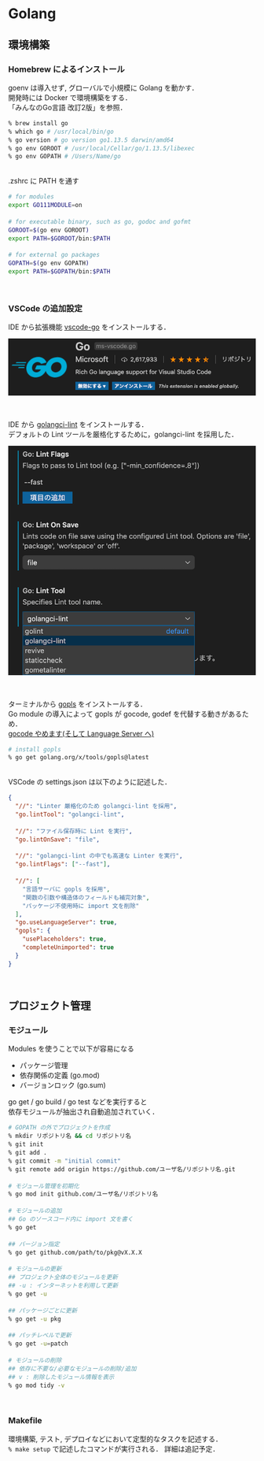 # Golang

## 環境構築

### Homebrew によるインストール

goenv は導入せず, グローバルで小規模に Golang を動かす．  
開発時には Docker で環境構築をする．  
「みんなのGo言語 改訂2版」を参照．

```zsh
% brew install go
% which go # /usr/local/bin/go
% go version # go version go1.13.5 darwin/amd64
% go env GOROOT # /usr/local/Cellar/go/1.13.5/libexec
% go env GOPATH # /Users/Name/go
```

<br>
.zshrc に PATH を通す

```zsh
# for modules
export GO111MODULE=on

# for executable binary, such as go, godoc and gofmt
GOROOT=$(go env GOROOT)
export PATH=$GOROOT/bin:$PATH

# for external go packages
GOPATH=$(go env GOPATH)
export PATH=$GOPATH/bin:$PATH
```

<br>

### VSCode の追加設定

IDE から拡張機能 [vscode-go](https://github.com/microsoft/vscode-go) をインストールする．

![vcode-go](/images/vscode-go.png)

<br>

IDE から [golangci-lint](https://github.com/golangci/golangci) をインストールする．  
デフォルトの Lint ツールを厳格化するために，golangci-lint を採用した．

![golangci-lint](/images/golangci-lint.png)

<br>

ターミナルから [gopls](https://github.com/golang/tools/blob/master/gopls/doc/user.md) をインストールする．  
Go module の導入によって gopls が gocode, godef を代替する動きがあるため．  
[gocode やめます(そして Language Server へ)](https://mattn.kaoriya.net/software/lang/go/20181217000056.htm)

```zsh
# install gopls
% go get golang.org/x/tools/gopls@latest
```

<br>
VSCode の settings.json は以下のように記述した．

```json
{
  "//": "Linter 厳格化のため golangci-lint を採用",
  "go.lintTool": "golangci-lint",

  "//": "ファイル保存時に Lint を実行",
  "go.lintOnSave": "file",

  "//": "golangci-lint の中でも高速な Linter を実行",
  "go.lintFlags": ["--fast"],

  "//": [
    "言語サーバに gopls を採用",
    "関数の引数や構造体のフィールドも補完対象",
    "パッケージ不使用時に import 文を削除"
  ],
  "go.useLanguageServer": true,
  "gopls": {
    "usePlaceholders": true,
    "completeUnimported": true
  }
}
```

<br>

## プロジェクト管理

### モジュール

Modules を使うことで以下が容易になる

- パッケージ管理
- 依存関係の定義 (go.mod)
- バージョンロック (go.sum)

go get / go build / go test などを実行すると  
依存モジュールが抽出され自動追加されていく．

```zsh
# GOPATH の外でプロジェクトを作成
% mkdir リポジトリ名 && cd リポジトリ名
% git init
% git add .
% git commit -m "initial commit"
% git remote add origin https://github.com/ユーザ名/リポジトリ名.git

# モジュール管理を初期化
% go mod init github.com/ユーザ名/リポジトリ名

# モジュールの追加
## Go のソースコード内に import 文を書く
% go get

## バージョン指定
% go get github.com/path/to/pkg@vX.X.X

# モジュールの更新
## プロジェクト全体のモジュールを更新
## -u : インターネットを利用して更新
% go get -u

## パッケージごとに更新
% go get -u pkg

## パッチレベルで更新
% go get -u=patch

# モジュールの削除
## 依存に不要な/必要なモジュールの削除/追加
## v : 削除したモジュール情報を表示
% go mod tidy -v
```

<br>

### Makefile

環境構築, テスト, デプロイなどにおいて定型的なタスクを記述する．  
`% make setup` で記述したコマンドが実行される．
詳細は追記予定．
